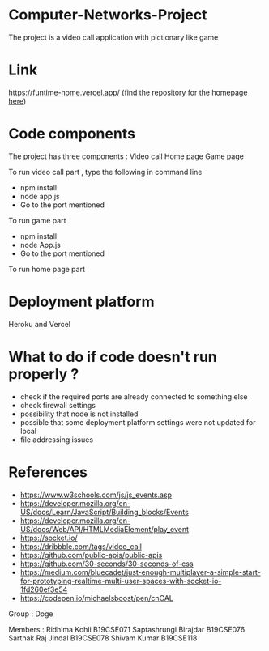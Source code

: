 # Computer-Networks-Project

The project is a video call application with pictionary like game 


# Link

https://funtime-home.vercel.app/ (find the repository for the homepage [here](https://github.com/slowdivesun/CN_Homepage/))

# Code components


The project has three components :
Video call
Home page
Game page


To run  video call part , type the following in command line
- npm install
- node app.js
- Go to the port mentioned

To run game part
- npm install
- node App.js
- Go to the port mentioned

To run home page part


# Deployment platform 

Heroku and Vercel

# What to do if code doesn't run properly ?

- check if the required ports are already connected to something else
- check firewall settings
- possibility that node is not installed
- possible that some deployment platform settings were not updated for local
- file addressing issues

# References

- https://www.w3schools.com/js/js_events.asp
- https://developer.mozilla.org/en-US/docs/Learn/JavaScript/Building_blocks/Events
- https://developer.mozilla.org/en-US/docs/Web/API/HTMLMediaElement/play_event
- https://socket.io/
- https://dribbble.com/tags/video_call
- https://github.com/public-apis/public-apis
- https://github.com/30-seconds/30-seconds-of-css
- https://medium.com/bluecadet/just-enough-multiplayer-a-simple-start-for-prototyping-realtime-multi-user-spaces-with-socket-io-1fd260ef3e54
- https://codepen.io/michaelsboost/pen/cnCAL

Group : Doge

Members : 
Ridhima Kohli B19CSE071
Saptashrungi Birajdar B19CSE076
Sarthak Raj Jindal B19CSE078
Shivam Kumar B19CSE118
